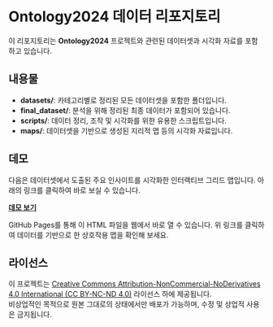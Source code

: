# Ontology2024 데이터 리포지토리

이 리포지토리는 **Ontology2024** 프로젝트와 관련된 데이터셋과 시각화 자료를 포함하고 있습니다.

## 내용물

- **datasets/**: 카테고리별로 정리된 모든 데이터셋을 포함한 폴더입니다.
- **final_dataset/**: 분석을 위해 정리된 최종 데이터가 포함되어 있습니다.
- **scripts/**: 데이터 정리, 조작 및 시각화를 위한 유용한 스크립트입니다.
- **maps/**: 데이터셋을 기반으로 생성된 지리적 맵 등의 시각화 자료입니다.

## 데모

다음은 데이터셋에서 도출된 주요 인사이트를 시각화한 인터랙티브 그리드 맵입니다. 아래의 링크를 클릭하여 바로 보실 수 있습니다.

[**데모 보기**](https://ontology2024.github.io/data/final_dataset/maps/cus_grid_map.html)

GitHub Pages를 통해 이 HTML 파일을 웹에서 바로 열 수 있습니다. 위 링크를 클릭하여 데이터를 기반으로 한 상호작용 맵을 확인해 보세요.

## 라이선스

이 프로젝트는 [Creative Commons Attribution-NonCommercial-NoDerivatives 4.0 International (CC BY-NC-ND 4.0)](https://creativecommons.org/licenses/by-nc-nd/4.0/deed.ko) 라이선스 하에 제공됩니다.  
비상업적인 목적으로 원본 그대로의 상태에서만 배포가 가능하며, 수정 및 상업적 사용은 금지됩니다.

